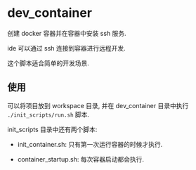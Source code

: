 # dev_container

创建 docker 容器并在容器中安装 ssh 服务.

ide 可以通过 ssh 连接到容器进行远程开发.

这个脚本适合简单的开发场景.


## 使用

可以将项目放到 workspace 目录, 并在 dev_container 目录中执行 `./init_scripts/run.sh` 脚本.

init_scripts 目录中还有两个脚本:

- init_container.sh: 只有第一次运行容器的时候才执行.

- container_startup.sh: 每次容器启动都会执行.
